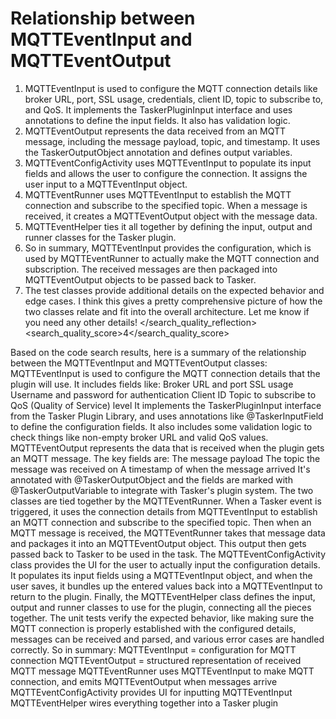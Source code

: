 
# Relationship between MQTTEventInput and MQTTEventOutput

1. MQTTEventInput is used to configure the MQTT connection details like broker URL, port, SSL usage, credentials, client ID, topic to subscribe to, and QoS. It implements the TaskerPluginInput interface and uses annotations to define the input fields. It also has validation logic.
2. MQTTEventOutput represents the data received from an MQTT message, including the message payload, topic, and timestamp. It uses the TaskerOutputObject annotation and defines output variables.
3. MQTTEventConfigActivity uses MQTTEventInput to populate its input fields and allows the user to configure the connection. It assigns the user input to a MQTTEventInput object.
4. MQTTEventRunner uses MQTTEventInput to establish the MQTT connection and subscribe to the specified topic. When a message is received, it creates a MQTTEventOutput object with the message data.
5. MQTTEventHelper ties it all together by defining the input, output and runner classes for the Tasker plugin.
6. So in summary, MQTTEventInput provides the configuration, which is used by MQTTEventRunner to actually make the MQTT connection and subscription. The received messages are then packaged into MQTTEventOutput objects to be passed back to Tasker.
7. The test classes provide additional details on the expected behavior and edge cases.
I think this gives a pretty comprehensive picture of how the two classes relate and fit into the overall architecture. Let me know if you need any other details!
</search_quality_reflection>
<search_quality_score>4</search_quality_score>
<result>
Based on the code search results, here is a summary of the relationship between the MQTTEventInput and MQTTEventOutput classes:
MQTTEventInput is used to configure the MQTT connection details that the plugin will use. It includes fields like:
Broker URL and port
SSL usage
Username and password for authentication
Client ID
Topic to subscribe to
QoS (Quality of Service) level
It implements the TaskerPluginInput interface from the Tasker Plugin Library, and uses annotations like @TaskerInputField to define the configuration fields. It also includes some validation logic to check things like non-empty broker URL and valid QoS values.
MQTTEventOutput represents the data that is received when the plugin gets an MQTT message. The key fields are:
The message payload
The topic the message was received on
A timestamp of when the message arrived
It's annotated with @TaskerOutputObject and the fields are marked with @TaskerOutputVariable to integrate with Tasker's plugin system.
The two classes are tied together by the MQTTEventRunner. When a Tasker event is triggered, it uses the connection details from MQTTEventInput to establish an MQTT connection and subscribe to the specified topic.
Then when an MQTT message is received, the MQTTEventRunner takes that message data and packages it into an MQTTEventOutput object. This output then gets passed back to Tasker to be used in the task.
The MQTTEventConfigActivity class provides the UI for the user to actually input the configuration details. It populates its input fields using a MQTTEventInput object, and when the user saves, it bundles up the entered values back into a MQTTEventInput to return to the plugin.
Finally, the MQTTEventHelper class defines the input, output and runner classes to use for the plugin, connecting all the pieces together.
The unit tests verify the expected behavior, like making sure the MQTT connection is properly established with the configured details, messages can be received and parsed, and various error cases are handled correctly.
So in summary:
MQTTEventInput = configuration for MQTT connection
MQTTEventOutput = structured representation of received MQTT message
MQTTEventRunner uses MQTTEventInput to make MQTT connection, and emits MQTTEventOutput when messages arrive
MQTTEventConfigActivity provides UI for inputting MQTTEventInput
MQTTEventHelper wires everything together into a Tasker plugin
